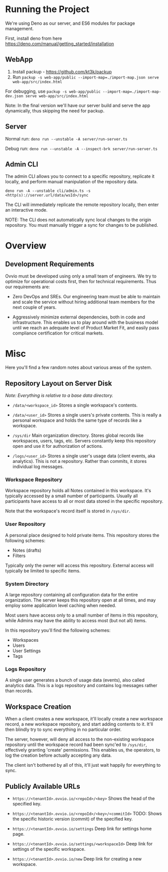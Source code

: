 # Running the Project

We're using Deno as our server, and ES6 modules for package management.

First, install deno from here https://deno.com/manual/getting_started/installation

## WebApp

1. Install packup - https://github.com/kt3k/packup
2. Run `packup -s web-app/public --import-map=./import-map.json serve web-app/src/index.html`

For debugging, use `packup -s web-app/public --import-map=./import-map-dev.json serve web-app/src/index.html`

Note: In the final version we'll have our server build and serve the app
dynamically, thus skipping the need for packup.

## Server

Normal run:
`deno run --unstable -A server/run-server.ts`

Debug run:
`deno run --unstable -A --inspect-brk server/run-server.ts`

## Admin CLI

The admin CLI allows you to connect to a specific repository, replicate it
locally, and perform manual manipulation of the repository data.

`deno run -A --unstable cli/admin.ts -s <http(s)://server.url/data/wsId>/sync`

The CLI will immediately replicate the remote repository locally, then enter
an interactive mode.

NOTE: The CLI does not automatically sync local changes to the origin
repository. You must manually trigger a sync for changes to be published.

# Overview

## Development Requirements

Ovvio must be developed using only a small team of engineers. We try to
optimize for operational costs first, then for technical requirements.
Thus our requirements are:

- Zero DevOps and SREs. Our engineering team must be able to maintain and scale
  the service without hiring additional team members for the next couple of
  years.

- Aggressively minimize external dependencies, both in code and infrastructure.
  This enables us to play around with the business model until we reach an
  adequate level of Product Market Fit, and easily pass compliance certification
  for critical markets.

# Misc

Here you'll find a few random notes about various areas of the system.

## Repository Layout on Server Disk

_Note: Everything is relative to a base data directory._

- `/data/<workspace_id>`
  Stores a single workspace's contents.

- `/data/<user_id>`
  Stores a single users's private contents. This is really a personal workspace
  and holds the same type of records like a workspace.

- `/sys/dir`
  Main organization directory. Stores global records like workspaces, users,
  tags, etc. Servers constantly keep this repository open and use it for
  authorization of actions.

- `/logs/<user_id>`
  Stores a single user's usage data (client events, aka analytics). This is not
  a repository. Rather than commits, it stores individual log messages.

### Workspace Repository

Workspace repository holds all Notes contained in this workspace. It's typically
accessed by a small number of participants. Usually all participants have access
to all or most data stored in the specific repository.

Note that the workspace's record itself is stored in `/sys/dir`.

### User Repository

A personal place designed to hold private items. This repository stores the
following schemes:

- Notes (drafts)
- Filters

Typically only the owner will access this repository. External access will
typically be limited to specific items.

### System Directory

A large repository containing all configuration data for the entire
organization. The server keeps this repository open at all times, and may employ
some application level caching when needed.

Most users have access only to a small number of items in this repository, while
Admins may have the ability to access most (but not all) items.

In this repository you'll find the following schemes:

- Workspaces
- Users
- User Settings
- Tags

### Logs Repository

A single user generates a bunch of usage data (events), also called analytics
data. This is a logs repository and contains log messages rather than records.

## Workspace Creation

When a client creates a new workspace, it'll locally create a new workspace
record, a new workspace repository, and start adding contents to it. It'll then
blindly try to sync everything in no particular order.

The server, however, will deny all access to the non-existing workspace
repository until the workspace record had been sync'ed to `/sys/dir`,
effectively granting 'create' permissions. This enables us, the operators, to
log the creation before actually accepting any data.

The client isn't bothered by all of this, it'll just wait happily for everything
to sync.

## Publicly Available URLs

- `https://<tenantId>.ovvio.io/<repoId>/<key>`
  Shows the head of the specified key.

- `https://<tenantId>.ovvio.io/<repoId>/<key>/<commitId>`
  TODO: Shows the specific historic version (commit) of the specified key.

- `https://<tenantId>.ovvio.io/settings`
  Deep link for settings home page.

- `https://<tenantId>.ovvio.io/settings/<workspaceId>`
  Deep link for settings of the specific workspace.

- `https://<tenantId>.ovvio.io/new`
  Deep link for creating a new workspace.
